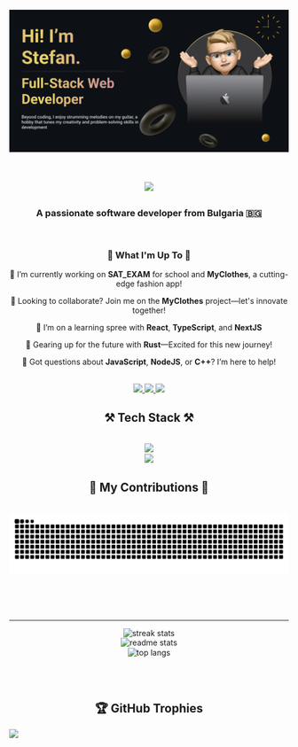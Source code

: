 ![](https://github.com/StefanPenchev05/StefanPenchev05/blob/main/Banner.png)

<h1 align="center">
    <img src="https://readme-typing-svg.herokuapp.com/?font=Righteous&size=35&center=true&vCenter=true&width=500&height=70&duration=4000&lines=How+are+you+today🤓?;Lets+code+together" />
</h1>

<h3 align="center">A passionate software developer from Bulgaria 🇧🇬</h3>

</br>
<div align="center">
  <h3>🚀 What I'm Up To 🚀</h3>
  <p>🔭 I’m currently working on <strong>SAT_EXAM</strong> for school and <strong>MyClothes</strong>, a cutting-edge fashion app!</p>
  
  <p>👯 Looking to collaborate? Join me on the <strong>MyClothes</strong> project—let's innovate together!</p>
  
  <p>🌱 I’m on a learning spree with <strong>React</strong>, <strong>TypeScript</strong>, and <strong>NextJS</strong></p>
  
  <p>🦀 Gearing up for the future with <strong>Rust</strong>—Excited for this new journey!</p>
  
  <p>💬 Got questions about <strong>JavaScript</strong>, <strong>NodeJS</strong>, or <strong>C++</strong>? I’m here to help!</p>
</div>


</br>

<div align="center"> 
  <a href="mailto:penchev.stefan@icloud.com">
    <img src="https://img.shields.io/badge/Gmail-333333?style=for-the-badge&logo=gmail&logoColor=red" />
  </a>
  <a href="https://www.instagram.com/_stefan.penchev_/" target="_blank">
    <img src="https://img.shields.io/badge/Instagram-E4405F?style=for-the-badge&logo=instagram&logoColor=white" target="_blank" />
  </a>
  <a href="https://stefanpenchev05.github.io" target="_blank">
     <img src="https://img.shields.io/badge/Portfolio-FF5722?style=for-the-badge&logo=todoist&logoColor=white" target="_blank" /> 
  </a>
</div>

<h2 align="center">⚒️ Tech Stack ⚒️</h2>
<br/>
<div align="center">
    <img src="https://skillicons.dev/icons?i=nodejs,javascript,typescript,cpp,cs,express,jest,redis,firebase,mongodb,mysql,prisma" /><br>
    <img src="https://skillicons.dev/icons?i=react,express,mui,nextjs,html,css,vscode,github,figma,tailwind,git,powershell,bash,dotnet,linux" />
</div>

<div align="center">
  <h2>🐍 My Contributions 🐍</h2>
  <br>
  <img alt="snake eating my contributions" src="https://raw.githubusercontent.com/StefanPenchev05/StefanPenchev05/output/github-contribution-grid-snake.svg" />
  
  <br/><br/><br/>
</div>

<hr/>

<div align=center>
  <img width=350 src="https://github-readme-stats.vercel.app/api/top-langs/?username=StefanPenchev05&theme=dracula&hide_border=false&include_all_commits=false&count_private=true&layout=compact" alt="streak stats"/></br>
  <img width=350 src="https://github-readme-stats.vercel.app/api?username=StefanPenchev05&theme=dracula&hide_border=false&include_all_commits=false&count_private=true" alt="readme stats" />
  <br/>
  <img width=325 align="center" src="https://github-readme-streak-stats.herokuapp.com/?user=StefanPenchev05&theme=dracula&hide_border=false" alt="top langs" />
</div>

</br></br>

<h2 align="center">🏆 GitHub Trophies </h2>
<img src="https://github-profile-trophy.vercel.app/?username=StefanPenchev05&theme=dark&no-frame=false&no-bg=true&margin-w=30"/>
